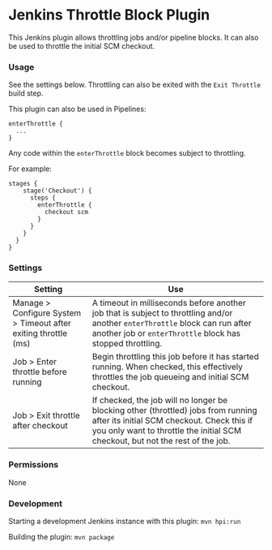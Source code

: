 # Jenkins Throttle Block Plugin

This Jenkins plugin allows throttling jobs and/or pipeline blocks. It can also be used to throttle the initial SCM checkout.

### Usage
See the settings below.
Throttling can also be exited with the `Exit Throttle` build step.

This plugin can also be used in Pipelines:

```
enterThrottle {
  ...
}
```

Any code within the `enterThrottle` block becomes subject to throttling.

For example:
```
stages {
    stage('Checkout') {
      steps {
        enterThrottle {
          checkout scm
        }
      }
    }
  }
}
```

### Settings
|Setting|Use|
|-|-|
|Manage > Configure System > Timeout after exiting throttle (ms)|A timeout in milliseconds before another job that is subject to throttling and/or another `enterThrottle` block can run after another job or `enterThrottle` block has stopped throttling.|
|Job > Enter throttle before running|Begin throttling this job before it has started running. When checked, this effectively throttles the job queueing and initial SCM checkout.|
|Job > Exit throttle after checkout|If checked, the job will no longer be blocking other (throttled) jobs from running after its initial SCM checkout. Check this if you only want to throttle the initial SCM checkout, but not the rest of the job.|

### Permissions
None

### Development
Starting a development Jenkins instance with this plugin: `mvn hpi:run`

Building the plugin: `mvn package`
